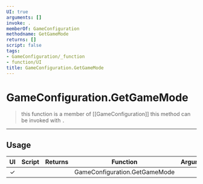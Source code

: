 ```yaml
---
UI: true
arguments: []
invoke: .
memberOf: GameConfiguration
methodname: GetGameMode
returns: []
script: false
tags:
- GameConfiguration/_function
- function/UI
title: GameConfiguration.GetGameMode
---
```

# GameConfiguration.GetGameMode
> this function is a member of [[GameConfiguration]]
> this method can be invoked with `.`
-----
## Usage
|  UI | Script | Returns | Function | Arguments |
|:---:|:------:|-------:|:--------:|:---------|
|✓| ||GameConfiguration.GetGameMode||
